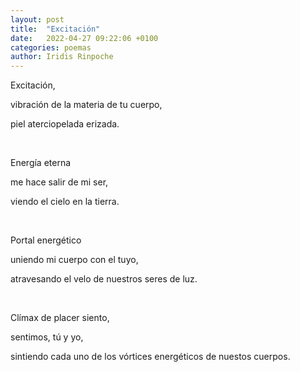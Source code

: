 ```yaml
---
layout: post
title:  "Excitación"
date:   2022-04-27 09:22:06 +0100
categories: poemas
author: Iridis Rinpoche
---
```


Excitación,

vibración de la materia de tu cuerpo,

piel aterciopelada erizada.

<br>

Energía eterna 

me hace salir de mi ser,

viendo el cielo en la tierra.

<br>

Portal energético

uniendo mi cuerpo con el tuyo,

atravesando el velo de nuestros seres de luz.

<br>

Clímax de placer siento,

sentimos, tú y yo,

sintiendo cada uno de los vórtices energéticos de nuestos cuerpos.